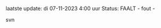 laatste update: 
di 07-11-2023  4:00   uur 
Status: FAALT - fout - 
<div class="service R">svn</div>